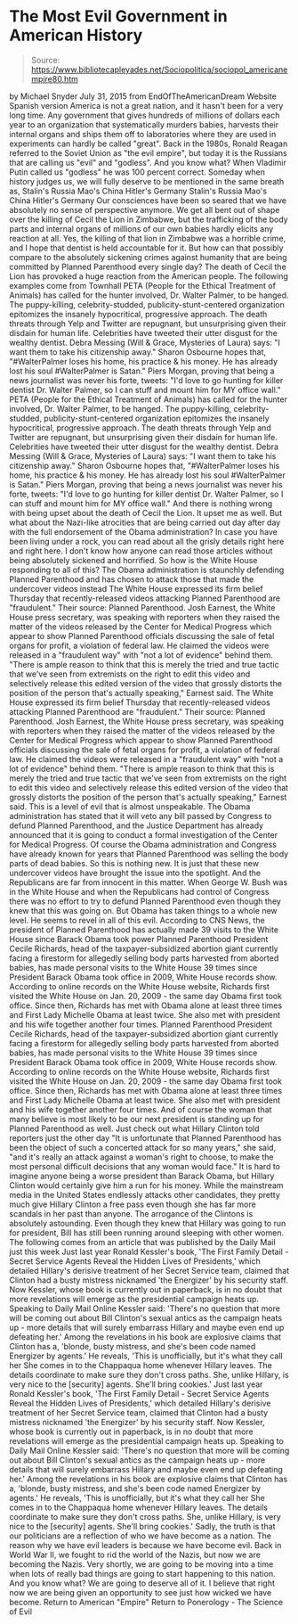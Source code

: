 # The Most Evil Government in American History

> Source: https://www.bibliotecapleyades.net/Sociopolitica/sociopol_americanempire80.htm

by Michael Snyder July 31, 2015 from EndOfTheAmericanDream Website
Spanish version
America is not a great nation, and it hasn't been for a very long time.
Any government that gives hundreds of millions of dollars each year to an organization that systematically murders babies, harvests their internal organs and ships them off to laboratories where they are used in experiments can hardly be called "great".
Back in the 1980s, Ronald Reagan referred to the Soviet Union as "the evil empire", but today it is the Russians that are calling us "evil" and "godless".
And you know what? When Vladimir Putin called us "godless" he was 100 percent correct.
Someday when history judges us, we will fully deserve to be mentioned in the same breath as,
Stalin's Russia Mao's China Hitler's Germany
Stalin's Russia
Mao's China
Hitler's Germany
Our consciences have been so seared that we have absolutely no sense of perspective anymore.
We get all bent out of shape over the killing of Cecil the Lion in Zimbabwe, but the trafficking of the body parts and internal organs of millions of our own babies hardly elicits any reaction at all.
Yes, the killing of that lion in Zimbabwe was a horrible crime, and I hope that dentist is held accountable for it.
But how can that possibly compare to the absolutely sickening crimes against humanity that are being committed by Planned Parenthood every single day?
The death of Cecil the Lion has provoked a huge reaction from the American people.
The following examples come from Townhall
PETA (People for the Ethical Treatment of Animals) has called for the hunter involved, Dr. Walter Palmer, to be hanged. The puppy-killing, celebrity-studded, publicity-stunt-centered organization epitomizes the insanely hypocritical, progressive approach. The death threats through Yelp and Twitter are repugnant, but unsurprising given their disdain for human life. Celebrities have tweeted their utter disgust for the wealthy dentist. Debra Messing (Will & Grace, Mysteries of Laura) says: "I want them to take his citizenship away." Sharon Osbourne hopes that, "#WalterPalmer loses his home, his practice & his money. He has already lost his soul #WalterPalmer is Satan." Piers Morgan, proving that being a news journalist was never his forte, tweets: "I'd love to go hunting for killer dentist Dr. Walter Palmer, so I can stuff and mount him for MY office wall."
PETA (People for the Ethical Treatment of Animals) has called for the hunter involved, Dr. Walter Palmer, to be hanged.
The puppy-killing, celebrity-studded, publicity-stunt-centered organization epitomizes the insanely hypocritical, progressive approach. The death threats through Yelp and Twitter are repugnant, but unsurprising given their disdain for human life.
Celebrities have tweeted their utter disgust for the wealthy dentist. Debra Messing (Will & Grace, Mysteries of Laura) says:
"I want them to take his citizenship away."
Sharon Osbourne hopes that,
"#WalterPalmer loses his home, his practice & his money. He has already lost his soul #WalterPalmer is Satan."
Piers Morgan, proving that being a news journalist was never his forte, tweets:
"I'd love to go hunting for killer dentist Dr. Walter Palmer, so I can stuff and mount him for MY office wall."
And there is nothing wrong with being upset about the death of Cecil the Lion. It upset me as well.
But what about the Nazi-like atrocities that are being carried out day after day with the full endorsement of the Obama administration?
In case you have been living under a rock, you can read about all the grisly details right here and right here. I don't know how anyone can read those articles without being absolutely sickened and horrified.
So how is the White House responding to all of this?
The Obama administration is staunchly defending Planned Parenthood and has chosen to attack those that made the undercover videos instead
The White House expressed its firm belief Thursday that recently-released videos attacking Planned Parenthood are "fraudulent." Their source: Planned Parenthood. Josh Earnest, the White House press secretary, was speaking with reporters when they raised the matter of the videos released by the Center for Medical Progress which appear to show Planned Parenthood officials discussing the sale of fetal organs for profit, a violation of federal law. He claimed the videos were released in a "fraudulent way" with "not a lot of evidence" behind them. "There is ample reason to think that this is merely the tried and true tactic that we've seen from extremists on the right to edit this video and selectively release this edited version of the video that grossly distorts the position of the person that's actually speaking," Earnest said.
The White House expressed its firm belief Thursday that recently-released videos attacking Planned Parenthood are "fraudulent." Their source: Planned Parenthood.
Josh Earnest, the White House press secretary, was speaking with reporters when they raised the matter of the videos released by the Center for Medical Progress which appear to show Planned Parenthood officials discussing the sale of fetal organs for profit, a violation of federal law.
He claimed the videos were released in a "fraudulent way" with "not a lot of evidence" behind them.
"There is ample reason to think that this is merely the tried and true tactic that we've seen from extremists on the right to edit this video and selectively release this edited version of the video that grossly distorts the position of the person that's actually speaking," Earnest said.
This is a level of evil that is almost unspeakable.
The Obama administration has stated that it will veto any bill passed by Congress to defund Planned Parenthood, and the Justice Department has already announced that it is going to conduct a formal investigation of the Center for Medical Progress.
Of course the Obama administration and Congress have already known for years that Planned Parenthood was selling the body parts of dead babies. So this is nothing new. It is just that these new undercover videos have brought the issue into the spotlight.
And the Republicans are far from innocent in this matter.
When George W. Bush was in the White House and when the Republicans had control of Congress there was no effort to try to defund Planned Parenthood even though they knew that this was going on.
But Obama has taken things to a whole new level. He seems to revel in all of this evil.
According to CNS News, the president of Planned Parenthood has actually made 39 visits to the White House since Barack Obama took power
Planned Parenthood President Cecile Richards, head of the taxpayer-subsidized abortion giant currently facing a firestorm for allegedly selling body parts harvested from aborted babies, has made personal visits to the White House 39 times since President Barack Obama took office in 2009, White House records show. According to online records on the White House website, Richards first visited the White House on Jan. 20, 2009 - the same day Obama first took office. Since then, Richards has met with Obama alone at least three times and First Lady Michelle Obama at least twice. She also met with president and his wife together another four times.
Planned Parenthood President Cecile Richards, head of the taxpayer-subsidized abortion giant currently facing a firestorm for allegedly selling body parts harvested from aborted babies, has made personal visits to the White House 39 times since President Barack Obama took office in 2009, White House records show.
According to online records on the White House website, Richards first visited the White House on Jan. 20, 2009 - the same day Obama first took office.
Since then, Richards has met with Obama alone at least three times and First Lady Michelle Obama at least twice.
She also met with president and his wife together another four times.
And of course the woman that many believe is most likely to be our next president is standing up for Planned Parenthood as well.
Just check out what Hillary Clinton told reporters just the other day
"It is unfortunate that Planned Parenthood has been the object of such a concerted attack for so many years," she said, "and it's really an attack against a woman's right to choose, to make the most personal difficult decisions that any woman would face."
It is hard to imagine anyone being a worse president than Barack Obama, but Hillary Clinton would certainly give him a run for his money.
While the mainstream media in the United States endlessly attacks other candidates, they pretty much give Hillary Clinton a free pass even though she has far more scandals in her past than anyone.
The arrogance of the Clintons is absolutely astounding. Even though they knew that Hillary was going to run for president, Bill has still been running around sleeping with other women.
The following comes from an article that was published by the Daily Mail just this week
Just last year Ronald Kessler's book, 'The First Family Detail - Secret Service Agents Reveal the Hidden Lives of Presidents,' which detailed Hillary's derisive treatment of her Secret Service team, claimed that Clinton had a busty mistress nicknamed 'the Energizer' by his security staff. Now Kessler, whose book is currently out in paperback, is in no doubt that more revelations will emerge as the presidential campaign heats up. Speaking to Daily Mail Online Kessler said: 'There's no question that more will be coming out about Bill Clinton's sexual antics as the campaign heats up - more details that will surely embarrass Hillary and maybe even end up defeating her.' Among the revelations in his book are explosive claims that Clinton has a, 'blonde, busty mistress, and she's been code named Energizer by agents.' He reveals, 'This is unofficially, but it's what they call her She comes in to the Chappaqua home whenever Hillary leaves. The details coordinate to make sure they don't cross paths. She, unlike Hillary, is very nice to the [security] agents. She'll bring cookies.'
Just last year Ronald Kessler's book, 'The First Family Detail - Secret Service Agents Reveal the Hidden Lives of Presidents,' which detailed Hillary's derisive treatment of her Secret Service team, claimed that Clinton had a busty mistress nicknamed 'the Energizer' by his security staff.
Now Kessler, whose book is currently out in paperback, is in no doubt that more revelations will emerge as the presidential campaign heats up.
Speaking to Daily Mail Online Kessler said:
'There's no question that more will be coming out about Bill Clinton's sexual antics as the campaign heats up - more details that will surely embarrass Hillary and maybe even end up defeating her.'
Among the revelations in his book are explosive claims that Clinton has a,
'blonde, busty mistress, and she's been code named Energizer by agents.'
He reveals,
'This is unofficially, but it's what they call her She comes in to the Chappaqua home whenever Hillary leaves. The details coordinate to make sure they don't cross paths. She, unlike Hillary, is very nice to the [security] agents. She'll bring cookies.'
Sadly, the truth is that our politicians are a reflection of who we have become as a nation.
The reason why we have evil leaders is because we have become evil.
Back in World War II, we fought to rid the world of the Nazis, but now we are becoming the Nazis. Very shortly, we are going to be moving into a time when lots of really bad things are going to start happening to this nation.
And you know what? We are going to deserve all of it.
I believe that right now we are being given an opportunity to see just how wicked we have become.
Return to American "Empire"
Return to Ponerology - The Science of Evil

